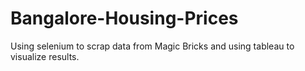 # Bangalore-Housing-Prices
 Using selenium to scrap data from Magic Bricks and using tableau to visualize results.
